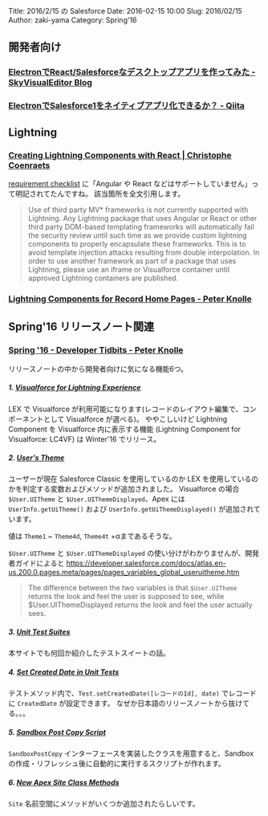 Title: 2016/2/15 の Salesforce
Date: 2016-02-15 10:00
Slug: 2016/02/15
Author: zaki-yama
Category: Spring'16

## 開発者向け

### [ElectronでReact/Salesforceなデスクトップアプリを作ってみた - SkyVisualEditor Blog](http://info.skyvisualeditor.com/blog/2016/160208_001566.php)

### [ElectronでSalesforce1をネイティブアプリ化できるか？ - Qiita](http://qiita.com/a_kuratani/items/f1cd6b02381cfb7e0381)


## Lightning

### [Creating Lightning Components with React | Christophe Coenraets](http://coenraets.org/blog/2016/02/creating-lightning-components-with-react/)

[requirement checklist](https://developer.salesforce.com/page/Requirements_Checklist) に「Angular や React などはサポートしていません」って明記されてたんですね。
該当箇所を全文引用します。

> Use of third party MV* frameworks is not currently supported with Lightning. Any Lightning package that uses Angular or React or other third party DOM-based templating frameworks will automatically fail the security review until such time as we provide custom lightning components to properly encapsulate these frameworks. This is to avoid template injection attacks resulting from double interpolation. In order to use another framework as part of a package that uses Lightning, please use an iframe or Visualforce container until approved Lightning containers are published.

### [Lightning Components for Record Home Pages - Peter Knolle](http://peterknolle.com/lightning-components-for-record-home-pages/)

## Spring'16 リリースノート関連

### [Spring '16 - Developer Tidbits - Peter Knolle](http://peterknolle.com/spring-16-developer-tidbits/)

リリースノートの中から開発者向けに気になる機能6つ。

##### 1. [Visualforce for Lightning Experience](https://releasenotes.docs.salesforce.com/ja-jp/spring16/release-notes/rn_vf_lex_beta.htm)

LEX で Visualforce が利用可能になります(レコードのレイアウト編集で、コンポーネントとして Visualforce が選べる)。
ややこしいけど Lightning Component を Visualforce 内に表示する機能 (Lightning Component for Visualforce: LC4VF) は Winter'16 でリリース。

##### 2. [User's Theme](https://releasenotes.docs.salesforce.com/ja-jp/spring16/release-notes/rn_vf_uitheme.htm)

ユーザーが現在 Salesforce Classic を使用しているのか LEX を使用しているのかを判定する変数およびメソッドが追加されました。
Visualforce の場合 `$User.UITheme` と `$User.UIThemeDisplayed`、Apex には `UserInfo.getUiTheme()` および `UserInfo.getUiThemeDisplayed()` が追加されています。

値は `Theme1` ~ `Theme4d`, `Theme4t` +αまであるそうな。

`$User.UITheme` と `$User.UIThemeDisplayed` の使い分けがわかりませんが、開発者ガイドによると
https://developer.salesforce.com/docs/atlas.en-us.200.0.pages.meta/pages/pages_variables_global_useruitheme.htm

> The difference between the two variables is that `$User.UITheme` returns the look and feel the user is supposed to see, while $User.UIThemeDisplayed returns the look and feel the user actually sees. 

##### 3. [Unit Test Suites](https://releasenotes.docs.salesforce.com/ja-jp/spring16/release-notes/rn_apex_tests.htm#rn_apex_tests_test_suites)

本サイトでも何回か紹介したテストスイートの話。

##### 4. [Set Created Date in Unit Tests](https://releasenotes.docs.salesforce.com/en-us/spring16/release-notes/rn_apex_tests.htm#rn_apex_tests_setcreateddate)

テストメソッド内で、`Test.setCreatedDate([レコードのId], date)` でレコードに `CreatedDate` が設定できます。
なぜか日本語のリリースノートから抜けてる。。。

##### 5. [Sandbox Post Copy Script](http://docs.releasenotes.salesforce.com/ja-jp/spring16/release-notes/rn_deployment_sandbox_postcopy_script.htm)

`SandboxPostCopy` インターフェースを実装したクラスを用意すると、Sandbox の作成・リフレッシュ後に自動的に実行するスクリプトが作れます。

##### 6. [New Apex Site Class Methods](https://releasenotes.docs.salesforce.com/ja-jp/spring16/release-notes/rn_apex_new_classes_methods.htm#rn_apex_new_classes_methods)

`Site` 名前空間にメソッドがいくつか追加されたらしいです。
